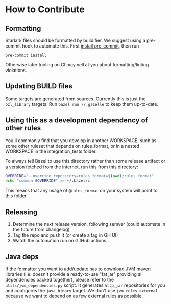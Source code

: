 # How to Contribute

## Formatting

Starlark files should be formatted by buildifier.
We suggest using a pre-commit hook to automate this.
First [install pre-commit](https://pre-commit.com/#installation),
then run

```shell
pre-commit install
```

Otherwise later tooling on CI may yell at you about formatting/linting violations.

## Updating BUILD files

Some targets are generated from sources.
Currently this is just the `bzl_library` targets.
Run `bazel run //:gazelle` to keep them up-to-date.

## Using this as a development dependency of other rules

You'll commonly find that you develop in another WORKSPACE, such as
some other ruleset that depends on rules_format, or in a nested
WORKSPACE in the integration_tests folder.

To always tell Bazel to use this directory rather than some release
artifact or a version fetched from the internet, run this from this
directory:

```sh
OVERRIDE="--override_repository=rules_format=$(pwd)/rules_format"
echo "common $OVERRIDE" >> ~/.bazelrc
```

This means that any usage of `@rules_format` on your system will point to this folder.

## Releasing

1. Determine the next release version, following semver (could automate in the future from changelog)
1. Tag the repo and push it (or create a tag in GH UI)
1. Watch the automation run on GitHub actions


## Java deps

If the formatter you want to add/update has to download JVM maven libraries (i.e. doesn't provide a ready-to-use 
"fat jar" providing all dependencies packed together), please refer to the `utils/jvm_dependencies.py` script.
It generates `http_jar` repositories for you and configures the `java_binary` target.
We don't use `jvm_rules_external` because we want to depend on as few external rules as possible.
